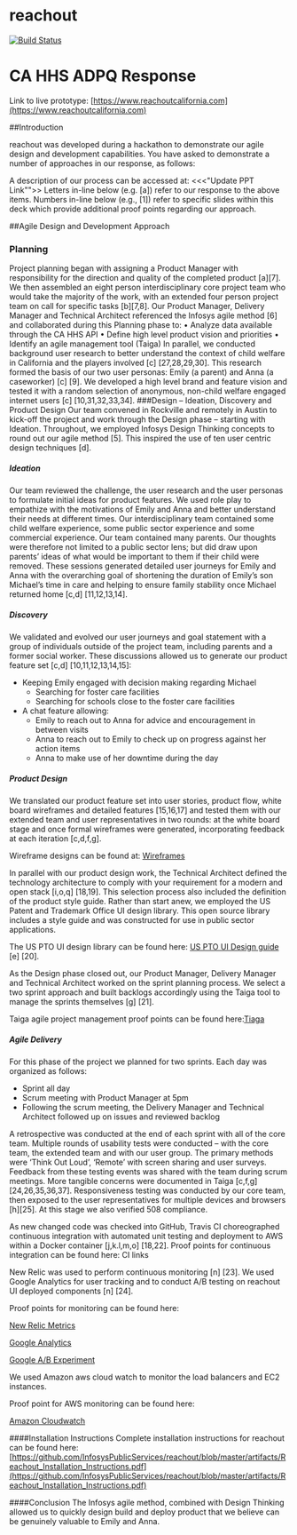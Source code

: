 # reachout

[![Build Status](https://travis-ci.org/InfosysPublicServices/reachout.svg?branch=master)](https://travis-ci.org/InfosysPublicServices/reachout)
<!--[![Code Climate](https://codeclimate.com/github/InfosysPublicServices/reachout/badges/gpa.svg)](https://codeclimate.com/github/InfosysPublicServices/reachout)-->

# CA HHS ADPQ Response
Link to live prototype: [https://www.reachoutcalifornia.com](https://www.reachoutcalifornia.com)

##Introduction 

reachout was developed during a hackathon to demonstrate our agile design and development capabilities.
You have asked to demonstrate a number of approaches in our response, as follows:


A description of our process can be accessed at: <<<"Update PPT Link"">>
Letters in-line below (e.g. [a]) refer to our response to the above items. Numbers in-line below (e.g., [1]) refer to specific slides within this deck which provide additional proof points regarding our approach.

##Agile Design and Development Approach

### Planning
Project planning began with assigning a Product Manager with responsibility for the direction and quality of the completed product [a][7]. We then assembled an eight person interdisciplinary core project team who would take the majority of the work, with an extended four person project team on call for specific tasks [b][7,8]. Our Product Manager, Delivery Manager and Technical Architect referenced the Infosys agile method [6] and collaborated during this Planning phase to:
•	Analyze data available through the CA HHS API
•	Define high level product vision and priorities
•	Identify an agile management tool (Taiga)
In parallel, we conducted background user research to better understand the context of child welfare in California and the players involved [c] [27,28,29,30]. This research formed the basis of our two user personas: Emily (a parent) and Anna (a caseworker) [c] [9].
We developed a high level brand and feature vision and tested it with a random selection of anonymous, non-child welfare engaged internet users [c] [10,31,32,33,34].
###Design – Ideation, Discovery and Product Design
Our team convened in Rockville and remotely in Austin to kick-off the project and work through the Design phase – starting with Ideation.
Throughout, we employed Infosys Design Thinking concepts to round out our agile method [5]. This inspired the use of ten user centric design techniques [d].
##### Ideation
Our team reviewed the challenge, the user research and the user personas to formulate initial ideas for product features. We used role play to empathize with the motivations of Emily and Anna and better understand their needs at different times.
Our interdisciplinary team contained some child welfare experience, some public sector experience and some commercial experience. Our team contained many parents. Our thoughts were therefore not limited to a public sector lens; but did draw upon parents’ ideas of what would be important to them if their child were removed.
These sessions generated detailed user journeys for Emily and Anna with the overarching goal of shortening the duration of Emily’s son Michael’s time in care and helping to ensure family stability once Michael returned home [c,d] [11,12,13,14].
##### Discovery
We validated and evolved our user journeys and goal statement with a group of individuals outside of the project team, including parents and a former social worker. These discussions allowed us to generate our product feature set [c,d] [10,11,12,13,14,15]:

* Keeping Emily engaged with decision making regarding Michael
	* 	Searching for foster care facilities
	* 	Searching for schools close to the foster care facilities
* A chat feature allowing:
	* 	Emily to reach out to Anna for advice and encouragement in between visits
	* 	Anna to reach out to Emily to check up on progress against her action items
	* 	Anna to make use of her downtime during the day

##### Product Design
We translated our product feature set into user stories, product flow, white board wireframes and detailed features [15,16,17] and tested them with our extended team and user representatives in two rounds: at the white board stage and once formal wireframes were generated, incorporating feedback at each iteration [c,d,f,g].

Wireframe designs can be found at: [Wireframes](https://github.com/InfosysPublicServices/reachout/blob/master/artifacts/wireframes%201-2.pdf)


In parallel with our product design work, the Technical Architect defined the technology architecture to comply with your requirement for a modern and open stack [i,o,q] [18,19].
This selection process also included the definition of the product style guide. Rather than start anew, we employed the US Patent and Trademark Office UI design library. This open source library includes a style guide and was constructed for use in public sector applications.

The US PTO UI design library can be found here: [US PTO UI Design guide](https://uspto.github.io/designpatterns/index.html) [e] [20].

As the Design phase closed out, our Product Manager, Delivery Manager and Technical Architect worked on the sprint planning process. We select a two sprint approach and built backlogs accordingly using the Taiga tool to manage the sprints themselves [g] [21].


Taiga agile project management proof points can be found here:[Tiaga](https://tree.taiga.io/project/smutalik-cmas/)

##### Agile Delivery
For this phase of the project we planned for two sprints. Each day was organized as follows:


* Sprint all day
* Scrum meeting with Product Manager at 5pm
* Following the scrum meeting, the Delivery Manager and Technical Architect followed up on issues and reviewed backlog


A retrospective was conducted at the end of each sprint with all of the core team.
Multiple rounds of usability tests were conducted – with the core team, the extended team and with our user group. The primary methods were ‘Think Out Loud’, ‘Remote’ with screen sharing and user surveys. Feedback from these testing events was shared with the team during scrum meetings. More tangible concerns were documented in Taiga [c,f,g] [24,26,35,36,37].
Responsiveness testing was conducted by our core team, then exposed to the user representatives for multiple devices and browsers [h][25]. At this stage we also verified 508 compliance.

As new changed code was checked into GitHub, Travis CI choreographed continuous integration with automated unit testing and deployment to AWS within a Docker container [j,k.l,m,o] [18,22].
Proof points for continuous integration can be found here: CI links


New Relic was used to perform continuous monitoring [n] [23]. 
We used Google Analytics for user tracking and to conduct A/B testing on reachout UI deployed components [n] [24].

Proof points for monitoring can be found here: 

[New Relic Metrics](https://github.com/InfosysPublicServices/reachout/blob/master/artifacts/newRelic_Metrics.pdf)

[Google Analytics](https://github.com/InfosysPublicServices/reachout/blob/master/artifacts/googleAnalytics_WebAnalytics.pdf)

[Google A/B Experiment](https://github.com/InfosysPublicServices/reachout/blob/master/artifacts/Google%20Analytics%20A-B%20Testing.pdf)

We used Amazon aws cloud watch to monitor the load balancers and EC2 instances.

Proof point for AWS monitoring can be found here:

[Amazon Cloudwatch](https://github.com/InfosysPublicServices/reachout/blob/master/artifacts/AWS-CloudWatch_Metrics.pdf)

####Installation Instructions
Complete installation instructions for reachout can be found here: [https://github.com/InfosysPublicServices/reachout/blob/master/artifacts/Reachout_Installation_Instructions.pdf](https://github.com/InfosysPublicServices/reachout/blob/master/artifacts/Reachout_Installation_Instructions.pdf)

####Conclusion
The Infosys agile method, combined with Design Thinking allowed us to quickly design build and deploy product that we believe can be genuinely valuable to Emily and Anna. 


